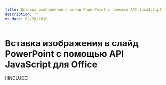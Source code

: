 ```yaml
---
title: Вставка изображения в слайд PowerPoint с помощью API JavaScript для Office
description: ''
ms.date: 02/28/2018
---
```


# <a name="insert-an-image-into-a-powerpoint-slide-using-the-office-javascript-api"></a>Вставка изображения в слайд PowerPoint с помощью API JavaScript для Office

[!INCLUDE[](../includes/powerpoint-tutorial-insert-image.md)]